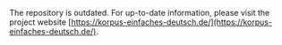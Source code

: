 The repository is outdated. For up-to-date information, please visit the project website [https://korpus-einfaches-deutsch.de/](https://korpus-einfaches-deutsch.de/).
